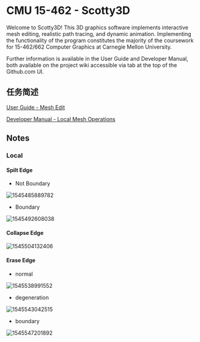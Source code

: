 # CMU 15-462 - Scotty3D 

Welcome to Scotty3D! This 3D graphics software implements interactive mesh
editing, realistic path tracing, and dynamic animation. Implementing the
functionality of the program constitutes the majority of the coursework for
15-462/662 Computer Graphics at Carnegie Mellon University.

Further information is available in the User Guide and Developer Manual, both
available on the project wiki accessible via tab at the top of the Github.com UI.

## 任务简述 

[User Guide - Mesh Edit](https://github.com/cmu462/Scotty3D/wiki/User-Guide-(MeshEdit)) 

[Developer Manual - Local Mesh Operations](https://github.com/cmu462/Scotty3D/wiki/Local-Mesh-Operations) 

## Notes 

### Local 

#### Spilt Edge 

- Not Boundary

![1545485889782](assets/1545485889782.jpg)

- Boundary

![1545492608038](assets/1545492608038.jpg)

#### Collapse Edge 

![1545504132406](assets/1545504132406.jpg)

#### Erase Edge

- normal

![1545538991552](assets/1545538991552.jpg)

- degeneration

![1545543042515](assets/1545543042515.jpg)

- boundary

![1545547201892](assets/1545547201892.png)

